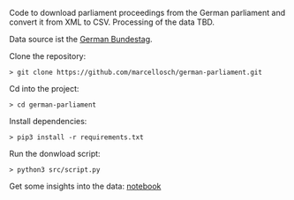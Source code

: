 Code to download parliament proceedings from the German parliament and convert it from XML to CSV.
Processing of the data TBD.

Data source ist the [German Bundestag](https://www.bundestag.de/services/opendata).

Clone the repository:
```
> git clone https://github.com/marcellosch/german-parliament.git
```

Cd into the project:
```
> cd german-parliament
```

Install dependencies:
```
> pip3 install -r requirements.txt
```

Run the donwload script:
```
> python3 src/script.py
```

Get some insights into the data: [notebook](./src/Analyse.ipynb)
